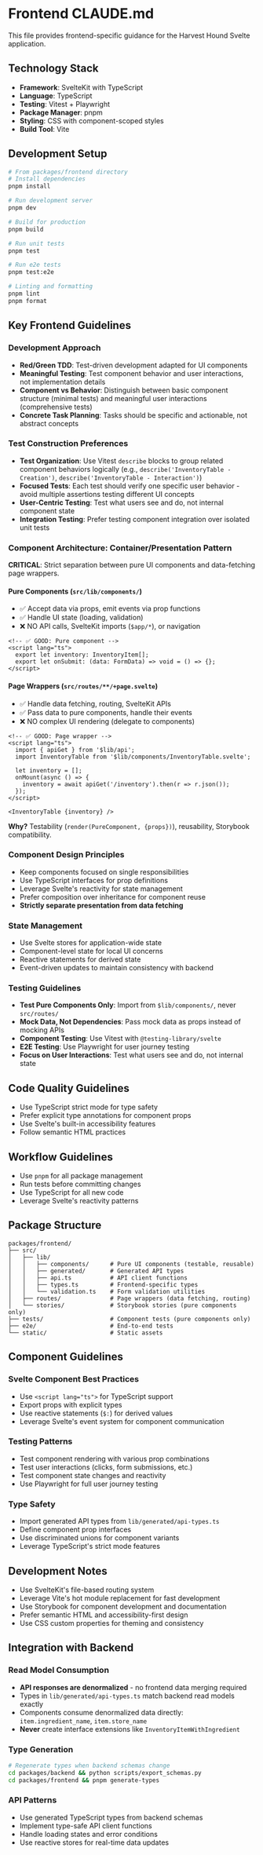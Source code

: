 # Frontend CLAUDE.md

This file provides frontend-specific guidance for the Harvest Hound Svelte application.

## Technology Stack

- **Framework**: SvelteKit with TypeScript
- **Language**: TypeScript
- **Testing**: Vitest + Playwright
- **Package Manager**: pnpm
- **Styling**: CSS with component-scoped styles
- **Build Tool**: Vite

## Development Setup

```bash
# From packages/frontend directory
# Install dependencies
pnpm install

# Run development server
pnpm dev

# Build for production
pnpm build

# Run unit tests
pnpm test

# Run e2e tests
pnpm test:e2e

# Linting and formatting
pnpm lint
pnpm format
```

## Key Frontend Guidelines

### Development Approach

- **Red/Green TDD**: Test-driven development adapted for UI components
- **Meaningful Testing**: Test component behavior and user interactions, not implementation details
- **Component vs Behavior**: Distinguish between basic component structure (minimal tests) and meaningful user interactions (comprehensive tests)
- **Concrete Task Planning**: Tasks should be specific and actionable, not abstract concepts

### Test Construction Preferences

- **Test Organization**: Use Vitest `describe` blocks to group related component behaviors logically (e.g., `describe('InventoryTable - Creation')`, `describe('InventoryTable - Interaction')`)
- **Focused Tests**: Each test should verify one specific user behavior - avoid multiple assertions testing different UI concepts
- **User-Centric Testing**: Test what users see and do, not internal component state
- **Integration Testing**: Prefer testing component integration over isolated unit tests

### Component Architecture: Container/Presentation Pattern

**CRITICAL**: Strict separation between pure UI components and data-fetching page wrappers.

#### Pure Components (`src/lib/components/`)
- ✅ Accept data via props, emit events via prop functions
- ✅ Handle UI state (loading, validation)
- ❌ NO API calls, SvelteKit imports (`$app/*`), or navigation

```svelte
<!-- ✅ GOOD: Pure component -->
<script lang="ts">
  export let inventory: InventoryItem[];
  export let onSubmit: (data: FormData) => void = () => {};
</script>
```

#### Page Wrappers (`src/routes/**/+page.svelte`)
- ✅ Handle data fetching, routing, SvelteKit APIs
- ✅ Pass data to pure components, handle their events
- ❌ NO complex UI rendering (delegate to components)

```svelte
<!-- ✅ GOOD: Page wrapper -->
<script lang="ts">
  import { apiGet } from '$lib/api';
  import InventoryTable from '$lib/components/InventoryTable.svelte';
  
  let inventory = [];
  onMount(async () => {
    inventory = await apiGet('/inventory').then(r => r.json());
  });
</script>

<InventoryTable {inventory} />
```

**Why?** Testability (`render(PureComponent, {props})`), reusability, Storybook compatibility.

### Component Design Principles

- Keep components focused on single responsibilities
- Use TypeScript interfaces for prop definitions
- Leverage Svelte's reactivity for state management
- Prefer composition over inheritance for component reuse
- **Strictly separate presentation from data fetching**

### State Management

- Use Svelte stores for application-wide state
- Component-level state for local UI concerns
- Reactive statements for derived state
- Event-driven updates to maintain consistency with backend

### Testing Guidelines

- **Test Pure Components Only**: Import from `$lib/components/`, never `src/routes/`
- **Mock Data, Not Dependencies**: Pass mock data as props instead of mocking APIs
- **Component Testing**: Use Vitest with `@testing-library/svelte` 
- **E2E Testing**: Use Playwright for user journey testing
- **Focus on User Interactions**: Test what users see and do, not internal state

## Code Quality Guidelines

- Use TypeScript strict mode for type safety
- Prefer explicit type annotations for component props
- Use Svelte's built-in accessibility features
- Follow semantic HTML practices

## Workflow Guidelines

- Use `pnpm` for all package management
- Run tests before committing changes
- Use TypeScript for all new code
- Leverage Svelte's reactivity patterns

## Package Structure

```
packages/frontend/
├── src/
│   ├── lib/
│   │   ├── components/      # Pure UI components (testable, reusable)
│   │   ├── generated/       # Generated API types
│   │   ├── api.ts           # API client functions
│   │   ├── types.ts         # Frontend-specific types
│   │   └── validation.ts    # Form validation utilities
│   ├── routes/              # Page wrappers (data fetching, routing)
│   └── stories/             # Storybook stories (pure components only)
├── tests/                   # Component tests (pure components only)
├── e2e/                     # End-to-end tests
└── static/                  # Static assets
```

## Component Guidelines

### Svelte Component Best Practices

- Use `<script lang="ts">` for TypeScript support
- Export props with explicit types
- Use reactive statements (`$:`) for derived values
- Leverage Svelte's event system for component communication

### Testing Patterns

- Test component rendering with various prop combinations
- Test user interactions (clicks, form submissions, etc.)
- Test component state changes and reactivity
- Use Playwright for full user journey testing

### Type Safety

- Import generated API types from `lib/generated/api-types.ts`
- Define component prop interfaces
- Use discriminated unions for component variants
- Leverage TypeScript's strict mode features

## Development Notes

- Use SvelteKit's file-based routing system
- Leverage Vite's hot module replacement for fast development
- Use Storybook for component development and documentation
- Prefer semantic HTML and accessibility-first design
- Use CSS custom properties for theming and consistency

## Integration with Backend

### Read Model Consumption
- **API responses are denormalized** - no frontend data merging required
- Types in `lib/generated/api-types.ts` match backend read models exactly
- Components consume denormalized data directly: `item.ingredient_name`, `item.store_name`
- **Never** create interface extensions like `InventoryItemWithIngredient`

### Type Generation
```bash
# Regenerate types when backend schemas change
cd packages/backend && python scripts/export_schemas.py
cd packages/frontend && pnpm generate-types
```

### API Patterns
- Use generated TypeScript types from backend schemas
- Implement type-safe API client functions
- Handle loading states and error conditions
- Use reactive stores for real-time data updates
